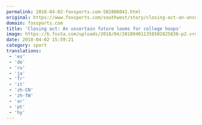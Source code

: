```yaml
---
permalink: 2018-04-02-foxsports.com-582806041.html
original: https://www.foxsports.com/southwest/story/closing-act-an-uncertain-future-looms-for-college-hoops-2-040218
domain: foxsports.com
title: 'Closing act: An uncertain future looms for college hoops'
image: https://b.fssta.com/uploads/2018/04/201804011358502825838-p2.vresize.1200.630.high.17.jpeg
date: 2018-04-02 15:59:21
category: sport
translations: 
 - 'es'
 - 'de'
 - 'ru'
 - 'ja'
 - 'fr'
 - 'it'
 - 'zh-CN'
 - 'zh-TW'
 - 'ar'
 - 'pt'
 - 'hy'
---
```


